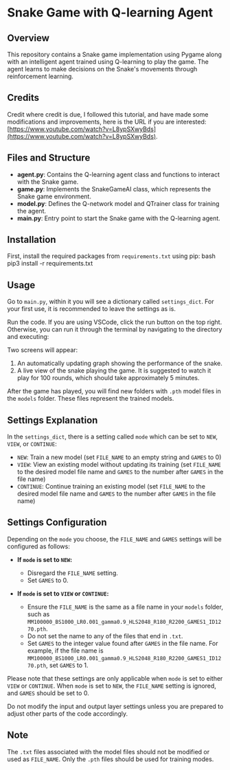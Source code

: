 # Snake Game with Q-learning Agent

## Overview
This repository contains a Snake game implementation using Pygame along with an intelligent agent trained using Q-learning to play the game. The agent learns to make decisions on the Snake's movements through reinforcement learning.

## Credits
Credit where credit is due, I followed this tutorial, and have made some modifications and improvements, here is the URL if you are interested: [https://www.youtube.com/watch?v=L8ypSXwyBds](https://www.youtube.com/watch?v=L8ypSXwyBds).

## Files and Structure
- **agent.py**: Contains the Q-learning agent class and functions to interact with the Snake game.
- **game.py**: Implements the SnakeGameAI class, which represents the Snake game environment.
- **model.py**: Defines the Q-network model and QTrainer class for training the agent.
- **main.py**: Entry point to start the Snake game with the Q-learning agent.

## Installation
First, install the required packages from `requirements.txt` using pip:
bash pip3 install -r requirements.txt


## Usage
Go to `main.py`, within it you will see a dictionary called `settings_dict`. For your first use, it is recommended to leave the settings as is.

Run the code. If you are using VSCode, click the run button on the top right. Otherwise, you can run it through the terminal by navigating to the directory and executing:


Two screens will appear:
1. An automatically updating graph showing the performance of the snake.
2. A live view of the snake playing the game. It is suggested to watch it play for  100 rounds, which should take approximately  5 minutes.

After the game has played, you will find new folders with `.pth` model files in the `models` folder. These files represent the trained models.

## Settings Explanation
In the `settings_dict`, there is a setting called `mode` which can be set to `NEW`, `VIEW`, or `CONTINUE`:
- `NEW`: Train a new model (set `FILE_NAME` to an empty string and `GAMES` to  0)
- `VIEW`: View an existing model without updating its training (set `FILE_NAME` to the desired model file name and `GAMES` to the number after `GAMES` in the file name)
- `CONTINUE`: Continue training an existing model (set `FILE_NAME` to the desired model file name and `GAMES` to the number after `GAMES` in the file name)

## Settings Configuration

Depending on the `mode` you choose, the `FILE_NAME` and `GAMES` settings will be configured as follows:

- **If `mode` is set to `NEW`:**
  - Disregard the `FILE_NAME` setting.
  - Set `GAMES` to   0.

- **If `mode` is set to `VIEW` or `CONTINUE`:**
  - Ensure the `FILE_NAME` is the same as a file name in your `models` folder, such as `MM100000_BS1000_LR0.001_gamma0.9_HLS2048_R180_R2200_GAMES1_ID1270.pth`.
  - Do not set the name to any of the files that end in `.txt`.
  - Set `GAMES` to the integer value found after `GAMES` in the file name. For example, if the file name is `MM100000_BS1000_LR0.001_gamma0.9_HLS2048_R180_R2200_GAMES1_ID1270.pth`, set `GAMES` to   1.

Please note that these settings are only applicable when `mode` is set to either `VIEW` or `CONTINUE`. When `mode` is set to `NEW`, the `FILE_NAME` setting is ignored, and `GAMES` should be set to   0.


Do not modify the input and output layer settings unless you are prepared to adjust other parts of the code accordingly.



## Note
The `.txt` files associated with the model files should not be modified or used as `FILE_NAME`. Only the `.pth` files should be used for training modes.
